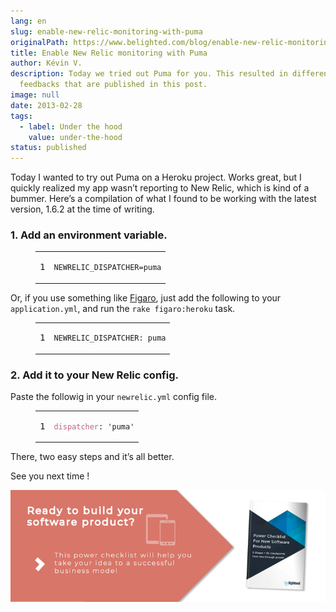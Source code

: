 ```yaml
---
lang: en
slug: enable-new-relic-monitoring-with-puma
originalPath: https://www.belighted.com/blog/enable-new-relic-monitoring-with-puma
title: Enable New Relic monitoring with Puma
author: Kévin V.
description: Today we tried out Puma for you. This resulted in different
  feedbacks that are published in this post.
image: null
date: 2013-02-28
tags:
  - label: Under the hood
    value: under-the-hood
status: published
---
```

Today I wanted to try out Puma on a Heroku project. Works great, but I quickly realized my app wasn’t reporting to New Relic, which is kind of a bummer. Here’s a compilation of what I found to be working with the latest version, 1.6.2 at the time of writing.

### 1\. Add an environment variable.

<figure class="code"><div class="highlight"><table><tbody><tr><td class="gutter"><pre class="line-numbers"><span class="line-number">1</span>
</pre></td><td class="code"><pre><code class="ruby"><span class="line"><span class="no"><span class="constant">NEWRELIC_DISPATCHER</span></span><span class="o">=</span><span class="n">puma</span>
</span></code></pre></td></tr></tbody></table></div></figure>

Or, if you use something like [Figaro](https://github.com/laserlemon/figaro), just add the following to your `application.yml`, and run the `rake figaro:heroku` task.

<figure class="code"><div class="highlight"><table><tbody><tr><td class="gutter"><pre class="line-numbers"><span class="line-number">1</span>
</pre></td><td class="code"><pre><code class="ruby"><span class="line"><span class="no"><span class="constant">NEWRELIC_DISPATCHER</span></span><span class="p"><span class="symbol">:</span></span> <span class="n">puma</span>
</span></code></pre></td></tr></tbody></table></div></figure>

### 2\. Add it to your New Relic config.

Paste the followig in your `newrelic.yml` config file.

<figure class="code"><div class="highlight"><table><tbody><tr><td class="gutter"><pre class="line-numbers"><span class="line-number">1</span>
</pre></td><td class="code"><pre><code class="ruby"><span class="line"><span class="ss">dispatcher</span><span class="p"><span class="symbol">:</span></span> <span class="s1"><span class="string">'puma'</span></span>
</span></code></pre></td></tr></tbody></table></div></figure>

There, two easy steps and it’s all better.

See you next time !

[![New Call-to-action](/content/images/legacy/UPTtKvQU_5rjKfQJ1Qjwk.png)](https://cta-redirect.hubspot.com/cta/redirect/1684659/fb3606cc-cc1b-47d0-ae85-2c9f69837fe2)